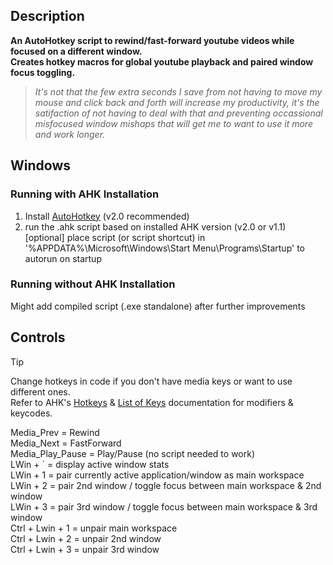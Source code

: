 ## Description
**An AutoHotkey script to rewind/fast-forward youtube videos while focused on a different window.** <br>
**Creates hotkey macros for global youtube playback and paired window focus toggling.**

> *It's not that the few extra seconds I save from not having to move my mouse and click back and forth will increase my productivity, it's the satifaction of not having to deal with 
that and preventing occassional misfocused window mishaps that will get me to want to use 
it more and work longer.*
## Windows
### Running with AHK Installation
1. Install [AutoHotkey](https://www.autohotkey.com/) (v2.0 recommended)<br>
2. run the .ahk script based on installed AHK version (v2.0 or v1.1)<br>
[optional] place script (or script shortcut) in '%APPDATA%\Microsoft\Windows\Start Menu\Programs\Startup' to autorun on startup
### Running without AHK Installation
Might add compiled script (.exe standalone) after further improvements
## Controls
> [!TIP]
> Change hotkeys in code if you don't have media keys or want to use different ones. <br>
Refer to AHK's [Hotkeys](https://www.autohotkey.com/docs/v1/Hotkeys.htm) & [List of Keys](https://www.autohotkey.com/docs/v1/KeyList.htm) documentation for modifiers & keycodes.

Media_Prev = Rewind <br>
Media_Next = FastForward <br>
Media_Play_Pause = Play/Pause (no script needed to work) <br>
LWin + ` = display active window stats <br>
LWin + 1 = pair currently active application/window as main workspace <br>
LWin + 2 = pair 2nd window / toggle focus between main workspace & 2nd window <br>
LWin + 3 = pair 3rd window / toggle focus between main workspace & 3rd window <br>
Ctrl + Lwin + 1 = unpair main workspace <br>
Ctrl + Lwin + 2 = unpair 2nd window <br>
Ctrl + Lwin + 3 = unpair 3rd window <br>
